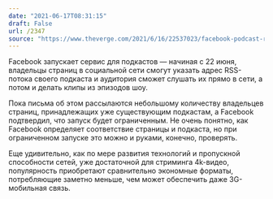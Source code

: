 ```yaml
---
date: "2021-06-17T08:31:15"
draft: False
url: /2347
source: "https://www.theverge.com/2021/6/16/22537023/facebook-podcast-rss-feed-publish-clips-pages?scrolla=5eb6d68b7fedc32c19ef33b4"
---
```


Facebook запускает сервис для подкастов — начиная с 22 июня, владельцы страниц в социальной сети смогут указать адрес RSS-потока своего подкаста и аудитория сможет слушать их прямо в сети, а потом и делать клипы из эпизодов шоу.

Пока письма об этом рассылаются небольшому количеству владельцев страниц, принадлежащих уже существующим подкастам, а Facebook подтвердил, что запуск будет ограниченным. Не очень понятно, как Facebook определяет соответствие страницы и подкаста, но при ограниченном запуске это можно и руками, конечно, проверять.

Еще удивительно, как по мере развития технологий и пропускной способности сетей, уже достаточной для стриминга 4k-видео, популярность приобретают сравнительно экономные форматы, потребляющие заметно меньше, чем может обеспечить даже 3G-мобильная связь.
